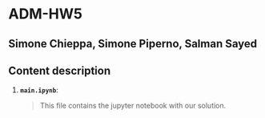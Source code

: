 # ADM-HW5
## Simone Chieppa, Simone Piperno, Salman Sayed
## Content description
1. __`main.ipynb`__: 
	> This file contains the jupyter notebook with our solution.
